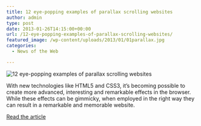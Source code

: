 ```yaml
---
title: 12 eye-popping examples of parallax scrolling websites
author: admin
type: post
date: 2013-01-26T14:15:00+00:00
url: /12-eye-popping-examples-of-parallax-scrolling-websites/
featured_image: /wp-content/uploads/2013/01/01parallax.jpg
categories:
  - News of the Web

---
```

<img src="https://i0.wp.com/media.creativebloq.futurecdn.net/sites/creativebloq.com/files/images/2013/01/01parallax.jpg?w=700" alt="12 eye-popping examples of parallax scrolling websites" data-recalc-dims="1" />

With new technologies like HTML5 and CSS3, it’s becoming possible to create more advanced, interesting and remarkable effects in the browser. While these effects can be gimmicky, when employed in the right way they can result in a remarkable and memorable website.

<a href="http://www.creativebloq.com/web-design/parallax-scrolling-1131762" title="12 eye-popping examples of parallax scrolling websites" target="_blank">Read the article</a>
